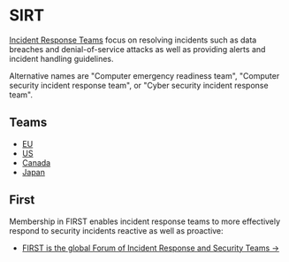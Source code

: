 # SIRT

[Incident Response Teams](purple:docs/soc/README.html) focus on resolving incidents such as data breaches and denial-of-service attacks as well as providing alerts and incident handling guidelines.

Alternative names are "Computer emergency readiness team", "Computer security incident response team", or
"Cyber security incident response team".

## Teams

* [EU](https://cert.europa.eu/)
* [US](https://www.cisa.gov/uscert/)
* [Canada](https://www.cyber.gc.ca/en)
* [Japan](https://www.jpcert.or.jp/english/)

## First

Membership in FIRST enables incident response teams to more effectively respond to security incidents reactive as well as proactive:

* [FIRST is the global Forum of Incident Response and Security Teams →](https://www.first.org/)

